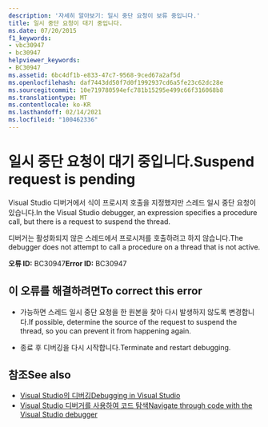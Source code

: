 ```yaml
---
description: '자세히 알아보기: 일시 중단 요청이 보류 중입니다.'
title: 일시 중단 요청이 대기 중입니다.
ms.date: 07/20/2015
f1_keywords:
- vbc30947
- bc30947
helpviewer_keywords:
- BC30947
ms.assetid: 6bc4df1b-e833-47c7-9568-9ced67a2af5d
ms.openlocfilehash: daf7443dd50f7d0f1992937cd6a5fe23c62dc28e
ms.sourcegitcommit: 10e719780594efc781b15295e499c66f316068b8
ms.translationtype: MT
ms.contentlocale: ko-KR
ms.lasthandoff: 02/14/2021
ms.locfileid: "100462336"
---
```

# <a name="suspend-request-is-pending"></a><span data-ttu-id="0fa03-103">일시 중단 요청이 대기 중입니다.</span><span class="sxs-lookup"><span data-stu-id="0fa03-103">Suspend request is pending</span></span>

<span data-ttu-id="0fa03-104">Visual Studio 디버거에서 식이 프로시저 호출을 지정했지만 스레드 일시 중단 요청이 있습니다.</span><span class="sxs-lookup"><span data-stu-id="0fa03-104">In the Visual Studio debugger, an expression specifies a procedure call, but there is a request to suspend the thread.</span></span>  
  
 <span data-ttu-id="0fa03-105">디버거는 활성화되지 않은 스레드에서 프로시저를 호출하려고 하지 않습니다.</span><span class="sxs-lookup"><span data-stu-id="0fa03-105">The debugger does not attempt to call a procedure on a thread that is not active.</span></span>  
  
 <span data-ttu-id="0fa03-106">**오류 ID:** BC30947</span><span class="sxs-lookup"><span data-stu-id="0fa03-106">**Error ID:** BC30947</span></span>  
  
## <a name="to-correct-this-error"></a><span data-ttu-id="0fa03-107">이 오류를 해결하려면</span><span class="sxs-lookup"><span data-stu-id="0fa03-107">To correct this error</span></span>  
  
- <span data-ttu-id="0fa03-108">가능하면 스레드 일시 중단 요청을 한 원본을 찾아 다시 발생하지 않도록 변경합니다.</span><span class="sxs-lookup"><span data-stu-id="0fa03-108">If possible, determine the source of the request to suspend the thread, so you can prevent it from happening again.</span></span>  
  
- <span data-ttu-id="0fa03-109">종료 후 디버깅을 다시 시작합니다.</span><span class="sxs-lookup"><span data-stu-id="0fa03-109">Terminate and restart debugging.</span></span>  
  
## <a name="see-also"></a><span data-ttu-id="0fa03-110">참조</span><span class="sxs-lookup"><span data-stu-id="0fa03-110">See also</span></span>

- [<span data-ttu-id="0fa03-111">Visual Studio의 디버깅</span><span class="sxs-lookup"><span data-stu-id="0fa03-111">Debugging in Visual Studio</span></span>](/visualstudio/debugger/debugger-feature-tour)
- [<span data-ttu-id="0fa03-112">Visual Studio 디버거를 사용하여 코드 탐색</span><span class="sxs-lookup"><span data-stu-id="0fa03-112">Navigate through code with the Visual Studio debugger</span></span>](/visualstudio/debugger/navigating-through-code-with-the-debugger)
